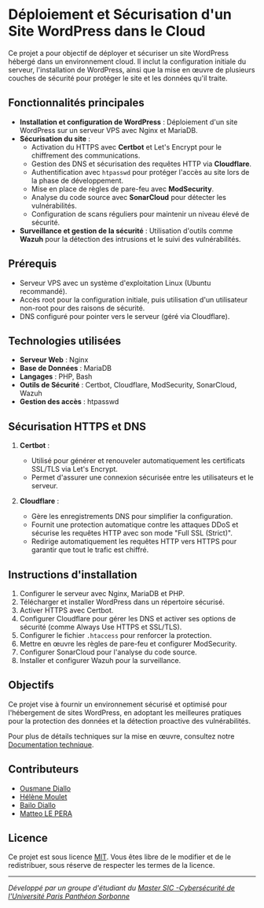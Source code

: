 # Déploiement et Sécurisation d'un Site WordPress dans le Cloud

Ce projet a pour objectif de déployer et sécuriser un site WordPress hébergé dans un environnement cloud. Il inclut la configuration initiale du serveur, l'installation de WordPress, ainsi que la mise en œuvre de plusieurs couches de sécurité pour protéger le site et les données qu'il traite.

## Fonctionnalités principales

- **Installation et configuration de WordPress** : Déploiement d'un site WordPress sur un serveur VPS avec Nginx et MariaDB.
- **Sécurisation du site** :
  - Activation du HTTPS avec **Certbot** et Let's Encrypt pour le chiffrement des communications.
  - Gestion des DNS et sécurisation des requêtes HTTP via **Cloudflare**.
  - Authentification avec `htpasswd` pour protéger l'accès au site lors de la phase de développement.
  - Mise en place de règles de pare-feu avec **ModSecurity**.
  - Analyse du code source avec **SonarCloud** pour détecter les vulnérabilités.
  - Configuration de scans réguliers pour maintenir un niveau élevé de sécurité.
- **Surveillance et gestion de la sécurité** : Utilisation d'outils comme **Wazuh** pour la détection des intrusions et le suivi des vulnérabilités.

## Prérequis

- Serveur VPS avec un système d'exploitation Linux (Ubuntu recommandé).
- Accès root pour la configuration initiale, puis utilisation d'un utilisateur non-root pour des raisons de sécurité.
- DNS configuré pour pointer vers le serveur (géré via Cloudflare).

## Technologies utilisées

- **Serveur Web** : Nginx
- **Base de Données** : MariaDB
- **Langages** : PHP, Bash
- **Outils de Sécurité** : Certbot, Cloudflare, ModSecurity, SonarCloud, Wazuh
- **Gestion des accès** : htpasswd

## Sécurisation HTTPS et DNS

1. **Certbot** :
   - Utilisé pour générer et renouveler automatiquement les certificats SSL/TLS via Let's Encrypt.
   - Permet d'assurer une connexion sécurisée entre les utilisateurs et le serveur.

2. **Cloudflare** :
   - Gère les enregistrements DNS pour simplifier la configuration.
   - Fournit une protection automatique contre les attaques DDoS et sécurise les requêtes HTTP avec son mode "Full SSL (Strict)".
   - Redirige automatiquement les requêtes HTTP vers HTTPS pour garantir que tout le trafic est chiffré.

## Instructions d'installation

1. Configurer le serveur avec Nginx, MariaDB et PHP.
2. Télécharger et installer WordPress dans un répertoire sécurisé.
3. Activer HTTPS avec Certbot.
4. Configurer Cloudflare pour gérer les DNS et activer ses options de sécurité (comme Always Use HTTPS et SSL/TLS).
5. Configurer le fichier `.htaccess` pour renforcer la protection.
6. Mettre en œuvre les règles de pare-feu et configurer ModSecurity.
7. Configurer SonarCloud pour l'analyse du code source.
8. Installer et configurer Wazuh pour la surveillance.

## Objectifs

Ce projet vise à fournir un environnement sécurisé et optimisé pour l'hébergement de sites WordPress, en adoptant les meilleures pratiques pour la protection des données et la détection proactive des vulnérabilités.

Pour plus de détails techniques sur la mise en œuvre, consultez notre [Documentation technique](https://nomande-consulting.notion.site/D-ploiement-et-s-curisation-d-un-site-WordPress-1130f38684d6808c94ffe8c9f9b23130?pvs=4).

## Contributeurs

- [Ousmane Diallo](https://www.linkedin.com/in/diallousmane/)
- [Hélène Moulet](https://www.linkedin.com/in/h%C3%A9l%C3%A8ne-moulet/)
- [Bailo Diallo](https://www.linkedin.com/in/bailosank/)
- [Matteo LE PERA](https://www.linkedin.com/in/matteo-le-pera-45ab89227/)


## Licence

Ce projet est sous licence [MIT](LICENCE.txt). Vous êtes libre de le modifier et de le redistribuer, sous réserve de respecter les termes de la licence.

---

*Développé par un groupe d'étudiant du [Master SIC -Cybersécurité de l'Université Paris Panthéon Sorbonne](https://formations.pantheonsorbonne.fr/fr/catalogue-des-formations/master-M/master-management-des-systemes-d-information-KBUV9JGI/master-parcours-systemes-d-information-et-de-connaissance-sous-parcours-cybersecurite-apprentissage-KD8MHGXN.html)*
